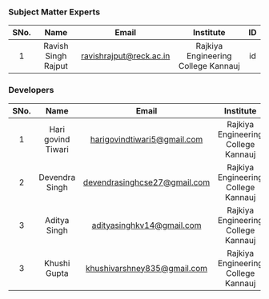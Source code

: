 <!-- Remove all lines above this line before making changes to the file -->
### Subject Matter Experts
| SNo. | Name | Email | Institute | ID |
| :---: | :---: | :---: | :---: | :---: |
| 1 | Ravish Singh Rajput | ravishrajput@reck.ac.in| Rajkiya Engineering College Kannauj| id |

### Developers
| SNo. | Name | Email | Institute | ID |
| :---: | :---: | :---: | :---: | :---: |
| 1 | Hari govind Tiwari | harigovindtiwari5@gmail.com| Rajkiya Engineering College Kannauj|Harigovindtiwari5  |
| 2 | Devendra Singh | devendrasinghcse27@gmail.com| Rajkiya Engineering College Kannauj| deveducode |
| 3 | Aditya Singh | adityasinghkv14@gmail.com| Rajkiya Engineering College Kannauj| sageaditya |
| 3 | Khushi Gupta  | khushivarshney835@gmail.com| Rajkiya Engineering College Kannauj| khushigupta835|
